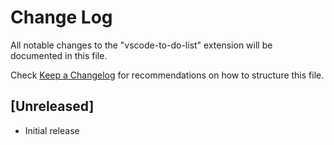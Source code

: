 # Change Log
All notable changes to the "vscode-to-do-list" extension will be documented in this file.

Check [Keep a Changelog](http://keepachangelog.com/) for recommendations on how to structure this file.

## [Unreleased]
- Initial release